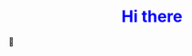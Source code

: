 <!-- <!DOCTYPE html>
<html>
    <head>
        <link rel="stylesheet" type="text/css" href="index.css">
    </head>
    <body>
    <img src="https://www.pexels.com/fr-fr/photo/apple-bureau-bureau-a-domicile-espace-de-travail-7974/"
        alt="coucou"/>
        <div style="background-image: url('24637.png');">
    </body>
</html> -->
<h1 class="Center" style="text-align: center; color: blue;">Hi there </h1> 👋

<!--
**1ranya/1ranya** is a ✨ _special_ ✨ repository because its `README.md` (this file) appears on your GitHub profile.
-->
